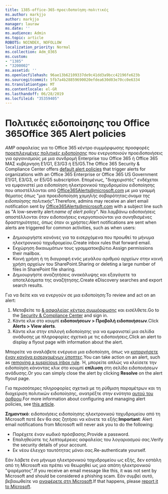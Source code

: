 ```yaml
---
title: 1385-office-365-προειδοποίηση-πολιτικές
ms.author: markjjo
author: markjjo
manager: lauraw
ms.date: ''
ms.audience: Admin
ms.topic: article
ROBOTS: NOINDEX, NOFOLLOW
localization_priority: Normal
ms.collection: Adm_O365
ms.custom:
- "1385"
- "3200002"
ms.assetid: ''
ms.openlocfilehash: 96ae13b62109337de9c41dd3a9bcc42196fe623b
ms.sourcegitcommit: 5fb7a4b28859690020efdea630d03e70cc0e6334
ms.translationtype: MT
ms.contentlocale: el-GR
ms.lasthandoff: 06/28/2019
ms.locfileid: "35359405"
---
```

# <a name="office-365-alert-policies"></a><span data-ttu-id="a6316-102">Πολιτικές ειδοποίησης του Office 365</span><span class="sxs-lookup"><span data-stu-id="a6316-102">Office 365 Alert policies</span></span>

<span data-ttu-id="a6316-103">_AMP_ ασφαλείας για το Office 365 κέντρο συμμόρφωσης προσφορές [προεπιλεγμένες πολιτικές ειδοποίησης](https://docs.microsoft.com/office365/securitycompliance/alert-policies#default-alert-policies) που ενεργοποιούν προειδοποιήσεις για οργανισμούς με μια συνδρομή Enterprise του Office 365 ή Office 365 ΜΑΣ κυβέρνηση E1/G1, E3/G3 ή E5/G5.</span><span class="sxs-lookup"><span data-stu-id="a6316-103">The Office 365 Security & Compliance Center offers [default alert policies](https://docs.microsoft.com/office365/securitycompliance/alert-policies#default-alert-policies) that trigger alerts for organizations with an Office 365 Enterprise or Office 365 US Government E1/G1, E3/G3, or E5/G5 subscription.</span></span> <span data-ttu-id="a6316-104">Επομένως, "διαχειριστές" ενδέχεται να εμφανιστεί μια ειδοποίηση ηλεκτρονικού ταχυδρομείου ειδοποίησης που αποστέλλονται από Office365Alerts@microsoft.com με μια γραμμή θέματος όπως "μια προειδοποίηση χαμηλής σοβαρότητας:*όνομα της ειδοποίησης πολιτικής*".</span><span class="sxs-lookup"><span data-stu-id="a6316-104">Therefore, admins may receive an alert email notification sent by Office365Alerts@microsoft.com with a subject line such as "A low-severity alert:*name of alert policy*".</span></span> <span data-ttu-id="a6316-105">Να λαμβάνω ειδοποιήσεις αποστέλλονται όταν ειδοποιήσεις ενεργοποιούνται για συνηθισμένες δραστηριότητες, όπως όταν οι χρήστες:</span><span class="sxs-lookup"><span data-stu-id="a6316-105">Alert notifications are sent when alerts are triggered for common activities, such as when users:</span></span>

- <span data-ttu-id="a6316-106">Δημιουργήστε κανόνες για τα εισερχόμενα που προωθεί το μήνυμα ηλεκτρονικού ταχυδρομείου.</span><span class="sxs-lookup"><span data-stu-id="a6316-106">Create inbox rules that forward email.</span></span>
- <span data-ttu-id="a6316-107">Εκχώρηση δικαιωμάτων τους γραμματοκιβώτιο.</span><span class="sxs-lookup"><span data-stu-id="a6316-107">Assign permissions their mailbox.</span></span>
- <span data-ttu-id="a6316-108">Κοινή χρήση ή τη διαγραφή ενός μεγάλου αριθμού αρχείων στην κοινή χρήση αρχείων του SharePoint.</span><span class="sxs-lookup"><span data-stu-id="a6316-108">Sharing or deleting a large number of files in SharePoint file sharing.</span></span>
- <span data-ttu-id="a6316-109">Δημιουργήστε αναζητήσεις ανακάλυψης και εξαγάγετε τα αποτελέσματα της αναζήτησης.</span><span class="sxs-lookup"><span data-stu-id="a6316-109">Create eDiscovery searches and export search results.</span></span>

<span data-ttu-id="a6316-110">Για να δείτε και να ενεργούν σε μια ειδοποίηση:</span><span class="sxs-lookup"><span data-stu-id="a6316-110">To review and act on an alert:</span></span>

1. <span data-ttu-id="a6316-111">Μεταβείτε το [& ασφαλείας κέντρο συμμόρφωσης](https://protection.office.com) και εισέλθετε.</span><span class="sxs-lookup"><span data-stu-id="a6316-111">Go to the [Security & Compliance Center](https://protection.office.com) and sign in.</span></span>
2. <span data-ttu-id="a6316-112">Κάντε κλικ στο κουμπί **ειδοποιήσεων > Προβολή ειδοποιήσεων**.</span><span class="sxs-lookup"><span data-stu-id="a6316-112">Click **Alerts > View alerts**.</span></span>
3. <span data-ttu-id="a6316-113">Κάντε κλικ στην επιλογή ειδοποίησης για να εμφανιστεί μια σελίδα ανάδυσης με πληροφορίες σχετικά με τις ειδοποιήσεις.</span><span class="sxs-lookup"><span data-stu-id="a6316-113">Click an alert to display a flyout page with information about the alert.</span></span>

<span data-ttu-id="a6316-114">Μπορείτε να αναλάβετε ενέργεια μια ειδοποίηση, όπως να [καταργήσετε έναν κανόνα εισερχομένων ύποπτες](https://docs.microsoft.com/office365/securitycompliance/responding-to-a-compromised-email-account).</span><span class="sxs-lookup"><span data-stu-id="a6316-114">You can take action on an alert, such as [removing a suspicious inbox rule](https://docs.microsoft.com/office365/securitycompliance/responding-to-a-compromised-email-account).</span></span> <span data-ttu-id="a6316-115">Ή, μπορείτε απλώς να κλείσετε την ειδοποίηση κάνοντας κλικ στο κουμπί **επίλυση** στη σελίδα ειδοποιήσεων ανάδυσης.</span><span class="sxs-lookup"><span data-stu-id="a6316-115">Or you can simply close the alert by clicking **Resolve** on the alert flyout page.</span></span>

<span data-ttu-id="a6316-116">Για περισσότερες πληροφορίες σχετικά με τη ρύθμιση παραμέτρων και τη διαχείριση πολιτικών ειδοποίησης, ανατρέξτε στην ενότητα [αυτού του άρθρου](https://docs.microsoft.com/office365/securitycompliance/alert-policies).</span><span class="sxs-lookup"><span data-stu-id="a6316-116">For more information about configuring and managing alert policies, see  [this article](https://docs.microsoft.com/office365/securitycompliance/alert-policies).</span></span>

<span data-ttu-id="a6316-117">**Σημαντικό**: ειδοποιήσεις ειδοποίησης ηλεκτρονικού ταχυδρομείου από τη Microsoft ποτέ δεν θα σας ζητήσει να κάνετε τα εξής:</span><span class="sxs-lookup"><span data-stu-id="a6316-117">**Important**: Alert email notifications from Microsoft will never ask you to do the following:</span></span>

- <span data-ttu-id="a6316-118">Παρέχετε έναν κωδικό πρόσβασης.</span><span class="sxs-lookup"><span data-stu-id="a6316-118">Provide a password.</span></span>
- <span data-ttu-id="a6316-119">Επαληθεύστε τις λεπτομέρειες ασφαλείας του λογαριασμού σας.</span><span class="sxs-lookup"><span data-stu-id="a6316-119">Verify the security details of your account.</span></span>
- <span data-ttu-id="a6316-120">Εκ νέου έλεγχο ταυτότητας μόνοι σας.</span><span class="sxs-lookup"><span data-stu-id="a6316-120">Re-authenticate yourself.</span></span>

<span data-ttu-id="a6316-121">Εάν λάβετε ένα μήνυμα ηλεκτρονικού ταχυδρομείου ως εξής, δεν εστάλη από τη Microsoft και πρέπει να θεωρηθεί ως μια απάτη ηλεκτρονικού "ψαρέματος".</span><span class="sxs-lookup"><span data-stu-id="a6316-121">If you receive an email message like this, it was not sent by Microsoft and should be considered a phishing scam.</span></span> <span data-ttu-id="a6316-122">Εάν συμβεί αυτό, βεβαιωθείτε να [αναφέρετε στη Microsoft](https://docs.microsoft.com/office365/SecurityCompliance/report-junk-email-and-phishing-scams-in-outlook-on-the-web-eop).</span><span class="sxs-lookup"><span data-stu-id="a6316-122">If that happens, please [report it to Microsoft](https://docs.microsoft.com/office365/SecurityCompliance/report-junk-email-and-phishing-scams-in-outlook-on-the-web-eop).</span></span>